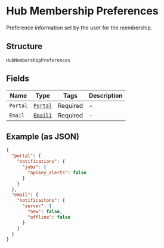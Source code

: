 
# Hub Membership Preferences

Preference information set by the user for the membership.

## Structure

`HubMembershipPreferences`

## Fields

| Name | Type | Tags | Description |
|  --- | --- | --- | --- |
| `Portal` | [`Portal`](../../doc/models/portal.md) | Required | - |
| `Email` | [`Email1`](../../doc/models/email-1.md) | Required | - |

## Example (as JSON)

```json
{
  "portal": {
    "notifications": {
      "jobs": {
        "apikey_alerts": false
      }
    }
  },
  "email": {
    "notificaitons": {
      "server": {
        "new": false,
        "offline": false
      }
    }
  }
}
```

